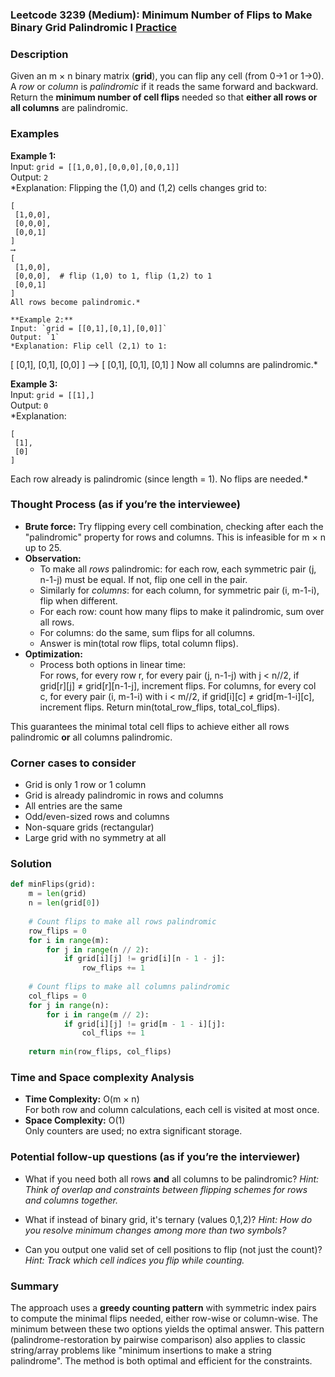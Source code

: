 ### Leetcode 3239 (Medium): Minimum Number of Flips to Make Binary Grid Palindromic I [Practice](https://leetcode.com/problems/minimum-number-of-flips-to-make-binary-grid-palindromic-i)

### Description  
Given an m × n binary matrix (**grid**), you can flip any cell (from 0→1 or 1→0). A *row* or *column* is *palindromic* if it reads the same forward and backward. Return the **minimum number of cell flips** needed so that **either all rows or all columns** are palindromic.

### Examples  

**Example 1:**  
Input: `grid = [[1,0,0],[0,0,0],[0,0,1]]`  
Output: `2`  
*Explanation: Flipping the (1,0) and (1,2) cells changes grid to:  
```
[
 [1,0,0],
 [0,0,0],
 [0,0,1]
]
⟶
[
 [1,0,0],
 [0,0,0],  # flip (1,0) to 1, flip (1,2) to 1
 [0,0,1]
]
All rows become palindromic.*
  
**Example 2:**  
Input: `grid = [[0,1],[0,1],[0,0]]`  
Output: `1`  
*Explanation: Flip cell (2,1) to 1:  
```
[
 [0,1],
 [0,1],
 [0,0]
]
⟶
[
 [0,1],
 [0,1],
 [0,1]
]
Now all columns are palindromic.*
  
**Example 3:**  
Input: `grid = [[1],]`  
Output: `0`  
*Explanation:  
```
[
 [1],
 [0]
]
```
Each row already is palindromic (since length = 1). No flips are needed.*

### Thought Process (as if you’re the interviewee)  
- **Brute force:** Try flipping every cell combination, checking after each the "palindromic" property for rows and columns. This is infeasible for m × n up to 25.
- **Observation:**  
  - To make all *rows* palindromic: for each row, each symmetric pair (j, n-1-j) must be equal. If not, flip one cell in the pair.
  - Similarly for *columns*: for each column, for symmetric pair (i, m-1-i), flip when different.
  - For each row: count how many flips to make it palindromic, sum over all rows.
  - For columns: do the same, sum flips for all columns.
  - Answer is min(total row flips, total column flips).
- **Optimization:**  
  - Process both options in linear time:  
    For rows, for every row r, for every pair (j, n-1-j) with j < n//2, if grid[r][j] ≠ grid[r][n-1-j], increment flips.
    For columns, for every col c, for every pair (i, m-1-i) with i < m//2, if grid[i][c] ≠ grid[m-1-i][c], increment flips.
    Return min(total_row_flips, total_col_flips).

This guarantees the minimal total cell flips to achieve either all rows palindromic **or** all columns palindromic.

### Corner cases to consider  
- Grid is only 1 row or 1 column  
- Grid is already palindromic in rows and columns  
- All entries are the same  
- Odd/even-sized rows and columns  
- Non-square grids (rectangular)  
- Large grid with no symmetry at all

### Solution

```python
def minFlips(grid):
    m = len(grid)
    n = len(grid[0])
    
    # Count flips to make all rows palindromic
    row_flips = 0
    for i in range(m):
        for j in range(n // 2):
            if grid[i][j] != grid[i][n - 1 - j]:
                row_flips += 1
    
    # Count flips to make all columns palindromic
    col_flips = 0
    for j in range(n):
        for i in range(m // 2):
            if grid[i][j] != grid[m - 1 - i][j]:
                col_flips += 1
    
    return min(row_flips, col_flips)
```

### Time and Space complexity Analysis  

- **Time Complexity:** O(m × n)  
  For both row and column calculations, each cell is visited at most once.
- **Space Complexity:** O(1)  
  Only counters are used; no extra significant storage.

### Potential follow-up questions (as if you’re the interviewer)  

- What if you need both all rows **and** all columns to be palindromic?
  *Hint: Think of overlap and constraints between flipping schemes for rows and columns together.*

- What if instead of binary grid, it's ternary (values 0,1,2)?
  *Hint: How do you resolve minimum changes among more than two symbols?*

- Can you output one valid set of cell positions to flip (not just the count)?
  *Hint: Track which cell indices you flip while counting.*

### Summary
The approach uses a **greedy counting pattern** with symmetric index pairs to compute the minimal flips needed, either row-wise or column-wise. The minimum between these two options yields the optimal answer. This pattern (palindrome-restoration by pairwise comparison) also applies to classic string/array problems like "minimum insertions to make a string palindrome". The method is both optimal and efficient for the constraints.